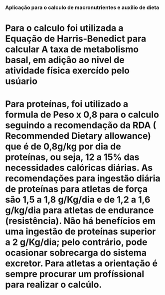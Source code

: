 ### Aplicação para o calculo de macronutrientes e auxilio de dieta


# Para o calculo foi utilizada a Equação de Harris-Benedict para calcular A taxa de metabolismo basal, em adição ao nivel de atividade física exercído pelo usúario


# Para proteínas, foi utilizado a formula de Peso x 0,8 para o calculo seguindo a recomendação da RDA ( Recommended Dietary allowance) que é de 0,8g/kg por dia de proteínas, ou seja, 12 a 15% das necessidades calóricas diárias. As recomendações para ingestão diária de proteínas para atletas de força são 1,5 a 1,8 g/Kg/dia e de 1,2 a 1,6 g/kg/dia para atletas de endurance (resistência). Não há benefícios em uma ingestão de proteínas superior a 2 g/Kg/dia; pelo contrário, pode ocasionar sobrecarga do sistema excretor. Para atletas a orientação é sempre procurar um profíssional para realizar o calcúlo.


